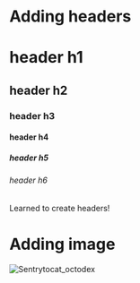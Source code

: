 # Adding headers
# header h1
## header h2
### header h3
#### header h4
##### header h5
###### header h6






Learned to create headers!

# Adding image

![Sentrytocat_octodex](https://github.com/Renil248/skills-communicate-using-markdown/assets/86186476/7e1ca7ac-c9e7-466c-b44e-cd96b97d3cb5)


